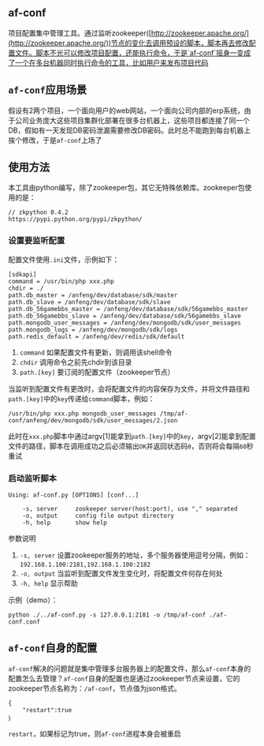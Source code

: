 ## af-conf
项目配置集中管理工具。通过监听zookeeper([http://zookeeper.apache.org/](http://zookeeper.apache.org/))节点的变化去调用预设的脚本，脚本再去修改配置文件。脚本不光可以修改项目配置，还能执行命令，于是`af-conf`摇身一变成了一个在多台机器同时执行命令的工具，比如用户来发布项目代码

## `af-conf`应用场景
假设有2两个项目，一个面向用户的web网站，一个面向公司内部的erp系统，由于公司业务庞大这些项目集群化部署在很多台机器上，这些项目都连接了同一个DB，假如有一天发现DB密码泄漏需要修改DB密码。此时总不能跑到每台机器上挨个修改，于是`af-conf`上场了

## 使用方法
本工具由python编写，除了zookeeper包，其它无特殊依赖库。zookeeper包使用的是：

	// zkpython 0.4.2
	https://pypi.python.org/pypi/zkpython/

### 设置要监听配置
配置文件使用`.ini`文件，示例如下：

	[sdkapi]
	command = /usr/bin/php xxx.php
	chdir = ./
	path.db_master = /anfeng/dev/database/sdk/master
	path.db_slave = /anfeng/dev/database/sdk/slave
	path.db_56gamebbs_master = /anfeng/dev/database/sdk/56gamebbs_master
	path.db_56gamebbs_slave = /anfeng/dev/database/sdk/56gamebbs_slave
	path.mongodb_user_messages = /anfeng/dev/mongodb/sdk/user_messages
	path.mongodb_logs = /anfeng/dev/mongodb/sdk/logs
	path.redis_default = /anfeng/dev/redis/sdk/default

1. `command` 如果配置文件有更新，则调用该shell命令
2. `chdir` 调用命令之前先chdir到该目录
3. `path.[key]` 要订阅的配置文件（zookeeper节点）

当监听到配置文件有更改时，会将配置文件的内容保存为文件，并将文件路径和`path.[key]`中的`key`传递给`command`脚本，例如：

	/usr/bin/php xxx.php mongodb_user_messages /tmp/af-conf/anfeng/dev/mongodb/sdk/user_messages/2.json

此时在`xxx.php`脚本中通过argv[1]能拿到`path.[key]`中的`key`，argv[2]能拿到配置文件的路径，脚本在调用成功之后必须输出`OK`并返回状态码`0`，否则将会每隔`60`秒重试

### 启动监听脚本

	Using: af-conf.py [OPTIONS] [conf...]

		-s, server     zookeeper server(host:port), use "," separated
		-o, output     config file output directory
		-h, help       show help

参数说明

1. `-s, server` 设置zookeeper服务的地址，多个服务器使用逗号分隔，例如：`192.168.1.100:2181,192.168.1.100:2182`
2. `-o, output` 当监听到配置文件发生变化时，将配置文件何存在何处
3. `-h, help` 显示帮助

示例（demo）：

	python ./../af-conf.py -s 127.0.0.1:2181 -o /tmp/af-conf ./af-conf.conf

## `af-conf`自身的配置
`af-conf`解决的问题就是集中管理多台服务器上的配置文件，那么`af-conf`本身的配置怎么去管理？`af-conf`自身的配置也是通过zookeeper节点来设置，它的zookeeper节点名称为：`/af-conf`，节点值为json格式。

	{
		"restart":true
	｝

`restart`，如果标记为true，则`af-conf`进程本身会被重启